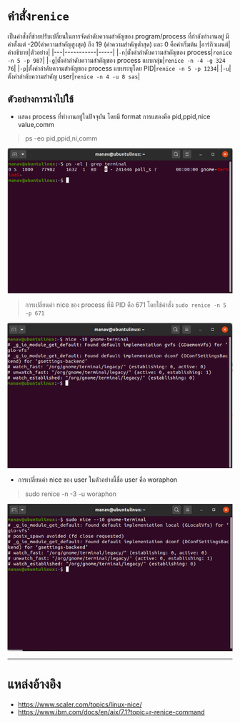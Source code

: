 # คำสั่ง`renice`
เป็นคำสั่งที่ช่วยปรับเปลี่ยนในการจัดลำดับความสำคัญของ program/process ที่กำลังทำงานอยู่ มีค่าตั้งแต่ -20(ค่าความสำคัญสูงสุด) ถึง 19 (ค่าความสำคัญต่ำสุด) และ 0 คือค่าเริ่มต้น
|อาร์กิวเมนต์|คำอธิบาย|ตัวอย่าง|
|---|-----------|-----|
|`-n`|ตั้งค่าลำดับความสำคัญของ process|`renice -n 5 -p 987`|
|`-g`|ตั้งค่าลำดับความสำคัญของ process แบบกลุ่ม|`renice -n -4 -g 324 76`|
|`-p`|ตั้งค่าลำดับความสำคัญของ process แบบระบุโดย PID|`renice -n 5 -p 1234`|
|`-u`|ตั้งค่าลำดับความสำคัญ user|`renice -n 4 -u 8 sas`|
## ตัวอย่างการนำไปใช้
- แสดง process ที่ทำงานอยู่ในปัจจุบัน โดยมี format การแสดงคือ pid,ppid,nice value,comm
> ps -eo pid,ppid,ni,comm

![niceps.png](../../Assets/nice/niceps.png)
> การเปลี่ยนค่า nice ของ process ที่มี PID คือ 671 โดยใช้คำสั่ง `sudo renice -n 5 -p 671`

![nicepositive.png](../../Assets/nice/nicepositive.png)
- การเปลี่ยนค่า nice ของ user ในตัวอย่างนี้ชื่อ user คือ woraphon
> sudo renice -n -3 -u woraphon

![nicenegative.png](../../Assets/nice/nicenegative.png)
***
# แหล่งอ้างอิง
- https://www.scaler.com/topics/linux-nice/
- https://www.ibm.com/docs/en/aix/7.1?topic=r-renice-command
